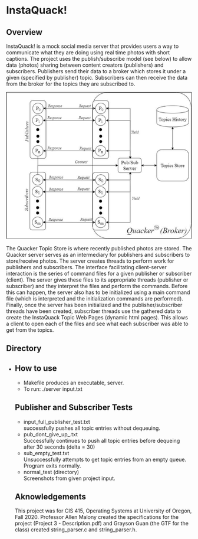 <h1>InstaQuack!</h1>
<h2>Overview</h2>
<p>InstaQuack! is a mock social media server that provides users a way to communicate what they are doing using real time photos with short captions. The project uses the publish/subscribe model (see below) to allow data (photos) sharing between content creators (publishers) and subscribers. Publishers send their data to a broker which stores it under a given (specified by publisher) topic. Subscribers can then receive the data from the broker for the topics they are subscribed to.</p>

![ScreenShot](/fig1.png)

<p>The Quacker Topic Store i​s where recently published photos are stored. The Quacker server serves as an intermediary for publishers and subscribers to store/receive photos. The server creates threads to perform work for publishers and subscribers. The interface facilitating client-server interaction is the series of command files for a given publisher or subscriber (client). The server gives these files to its appropriate threads (publisher or subscriber) and they interpret the files and perform the commands. Before this can happen, the server also has to be initialized using a main command file (which is interpreted and the initialization commands are performed). Finally, once the server has been initialized and the publisher/subscriber threads have been created, subscriber threads use the gathered data to create the ​InstaQuack Topic Web Pages (dynamic html pages). This allows a client to open each of the files and see what each subscriber was able to get from the topics.</p>

<h2>Directory</h2>
<ul>
	<li>

<h2>How to use</h2>
<ul> 
	<li>Makefile produces an executable, server.</li>
  	<li>To run: ./server input.txt</li>
</ul>

<h2>Publisher and Subscriber Tests</h2>
<ul>
	<li>input_full_publisher_test.txt<br>successfully pushes all topic entries without dequeuing.</li>
	<li>pub_dont_give_up_.txt<br>Successfully continues to push all topic entries before dequeing after 30 seconds (delta = 30)</li>
	<li>sub_empty_test.txt<br>Unsuccessfully attempts to get topic entries from an empty queue. Program exits normally.</li>
	<li>normal_test (directory)<br>Screenshots from given project input.</li>
</ul>

<h2>Aknowledgements</h2>
<p>This project was for CIS 415, Operating Systems at University of Oregon, Fall 2020. Professor Allen Malony created the specifications for the project (Project 3 - Description.pdf) and Grayson Guan (the GTF for the class) created string_parser.c and string_parser.h.<p>
